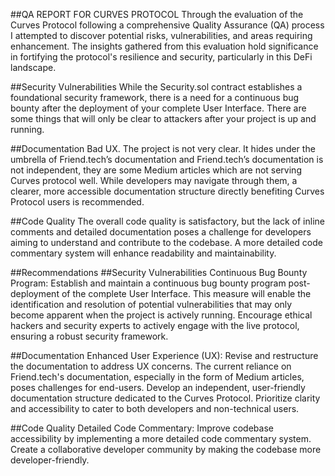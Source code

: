 ##QA REPORT FOR CURVES PROTOCOL
Through the evaluation of the Curves Protocol following a comprehensive Quality Assurance (QA) process I attempted to discover potential risks, vulnerabilities, and areas requiring enhancement. The insights gathered from this evaluation hold significance in fortifying the protocol's resilience and security, particularly in this DeFi landscape.

##Security Vulnerabilities
While the Security.sol contract establishes a foundational security framework, there is a need for a continuous bug bounty after the deployment of your complete User Interface. There are some things that will only be clear to attackers after your project is up and running.

##Documentation
Bad UX. The project is not very clear. It hides under the umbrella of Friend.tech’s documentation and Friend.tech’s documentation is not independent, they are some Medium articles which are not serving Curves protocol well. While developers may navigate through them, a clearer, more accessible documentation structure directly benefiting Curves Protocol users is recommended.


##Code Quality
The overall code quality is satisfactory, but the lack of inline comments and detailed documentation poses a challenge for developers aiming to understand and contribute to the codebase. A more detailed code commentary system will enhance readability and maintainability.


##Recommendations
##Security Vulnerabilities
Continuous Bug Bounty Program: Establish and maintain a continuous bug bounty program post-deployment of the complete User Interface. This measure will enable the identification and resolution of potential vulnerabilities that may only become apparent when the project is actively running. Encourage ethical hackers and security experts to actively engage with the live protocol, ensuring a robust security framework.


##Documentation
Enhanced User Experience (UX): Revise and restructure the documentation to address UX concerns. The current reliance on Friend.tech's documentation, especially in the form of Medium articles, poses challenges for end-users. Develop an independent, user-friendly documentation structure dedicated to the Curves Protocol. Prioritize clarity and accessibility to cater to both developers and non-technical users.


##Code Quality
Detailed Code Commentary: Improve codebase accessibility by implementing a more detailed code commentary system. Create a collaborative developer community by making the codebase more developer-friendly.


